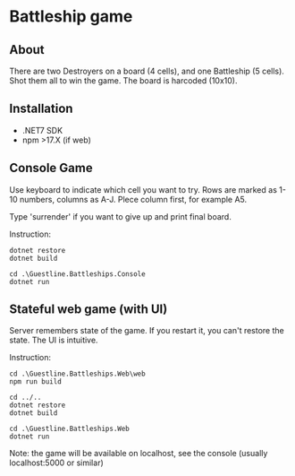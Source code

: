 # Battleship game

## About
There are two Destroyers on a board (4 cells), and one Battleship (5 cells). Shot them all to win the game. The board is harcoded (10x10). 

## Installation
- .NET7 SDK
- npm >17.X (if web)

## Console Game
Use keyboard to indicate which cell you want to try. Rows are marked as 1-10 numbers, columns as A-J. Plece column first, for example A5.

Type 'surrender' if you want to give up and print final board.

Instruction:
```
dotnet restore
dotnet build

cd .\Guestline.Battleships.Console
dotnet run
```

## Stateful web game (with UI)
Server remembers state of the game. If you restart it, you can't restore the state. The UI is intuitive.

Instruction:
```
cd .\Guestline.Battleships.Web\web
npm run build

cd ../..
dotnet restore
dotnet build

cd .\Guestline.Battleships.Web
dotnet run
```
Note: the game will be available on localhost, see the console (usually localhost:5000 or similar)